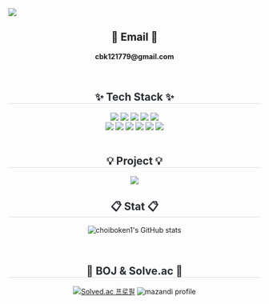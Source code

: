  <div class="header">
      <img src="https://readme-typing-svg.demolab.com?font=Roboto&weight=500&size=60&pause=2000&color=3387E5&center=true&height=120&vCenter=true&width=1000&lines=BoKeun's+GitHub">
    </div>
    <h2 align="center">📧 Email 📧</h2>
<p align="center">
  <Strong>cbk121779@gmail.com</Strong>
</p><br>
<div align= "center">
    <h2 style="border-bottom: 1px solid #d8dee4; color: #282d33;"> ✨ Tech Stack ✨ </h2>
    <div style="margin: 0 auto; text-align: center;" align= "center">
          <img src="https://img.shields.io/badge/Python-3776AB?style=for-the-badge&logo=python&logoColor=white">
          <img src="https://img.shields.io/badge/Java-ED8B00?style=for-the-badge&logo=openjdk&logoColor=white">
          <img src="https://img.shields.io/badge/Spring-6DB33F?style=for-the-badge&logo=spring&logoColor=white">
          <img src="https://img.shields.io/badge/MySQL-00000F?style=for-the-badge&logo=mysql&logoColor=white">
          <img src="https://img.shields.io/badge/docker-%230db7ed.svg?style=for-the-badge&logo=docker&logoColor=white">
          <br/><img src="https://img.shields.io/badge/Figma-F24E1E?style=for-the-badge&logo=Figma&logoColor=white">
          <img src="https://img.shields.io/badge/redis-%23DD0031.svg?&style=for-the-badge&logo=redis&logoColor=white">
          <img src="https://img.shields.io/badge/Git-F05032?style=for-the-badge&logo=Git&logoColor=white">
          <img src="https://img.shields.io/badge/Github-181717?style=for-the-badge&logo=Github&logoColor=white">
          <img src="https://img.shields.io/badge/Notion-000000?style=for-the-badge&logo=Notion&logoColor=white">
          <img src="https://img.shields.io/badge/Amazon_AWS-FF9900?style=for-the-badge&logo=amazonaws&logoColor=white">
          </div>
    </div><br>

<div align= "center">
    <h2 style="border-bottom: 1px solid #d8dee4; color: #282d33;"> 💡 Project 💡 </h2>
    
  <a href="https://github.com/Gathering-Organization/Gathering">
    <img src="https://github-readme-stats.vercel.app/api/pin/?username=Gathering-Organization&repo=Gathering&cache_seconds=86400&theme=github_dark" />
  </a>

<br>

<div align= "center">
    <h2 style="border-bottom: 1px solid #d8dee4; color: #282d33;"> 📋 Stat 📋 </h2>
    
![choiboken1's GitHub stats](https://github-readme-stats.vercel.app/api?username=choibokeun1&show_icons=true&hide=contribs,prs&cache_seconds=86400&theme=github_dark)

<br>

<div align= "center">
    <h2 style="border-bottom: 1px solid #d8dee4; color: #282d33;"> 🤔 BOJ & Solve.ac 🤔 </h2>
    
[![Solved.ac 프로필](http://mazassumnida.wtf/api/v2/generate_badge?boj=cbk1217)](https://solved.ac/cbk1217)
![mazandi profile](http://mazandi.herokuapp.com/api?handle=cbk1217&theme=dark)

<br>
